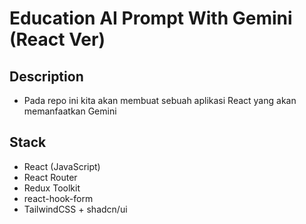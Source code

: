 # Education AI Prompt With Gemini (React Ver)

## Description

- Pada repo ini kita akan membuat sebuah aplikasi React yang akan memanfaatkan Gemini

## Stack

- React (JavaScript)
- React Router
- Redux Toolkit
- react-hook-form
- TailwindCSS + shadcn/ui
